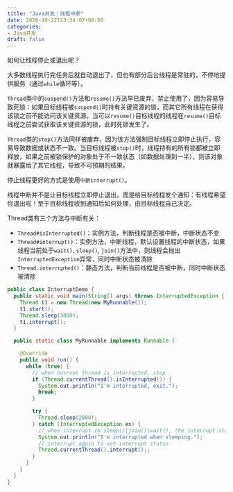 ```yaml
---
title: "Java并发：线程中断"
date: 2020-10-22T23:34:07+08:00
categories:
- Java并发
draft: false
---
```

如何让线程停止或退出呢？

大多数线程执行完任务后就自动退出了，但也有部分后台线程是常驻的，不停地提供服务（通过`while`循环等）。

`Thread`类中的`suspend()`方法和`resume()`方法早已废弃，禁止使用了，因为容易导致死锁：如果目标线程被`suspend()`时持有关键资源的锁，而其它所有线程在获得该锁之前不能访问该关键资源。当可以`resume()`目标线程的线程在`resume()`目标线程之前尝试获取该关键资源的锁，此时死锁发生了。

`Thread`类的`stop()`方法同样被废弃，因为该方法强制目标线程立即停止执行，容易导致数据或状态不一致。当目标线程被`stop()`时，线程持有的所有锁都被立即释放，如果之前被锁保护的对象处于不一致状态（如数据处理到一半），则该对象就暴露给了其它线程，导致不可预期的结果。

停止线程更好的方式是使用`中断interrupt()`。

线程中断并不是让目标线程立即停止退出，而是给目标线程发个通知：有线程希望你退出啦！至于目标线程收到通知后如何处理，由目标线程自己决定。

Thread类有三个方法与中断有关：

- `Thread#isInterrupted()`：实例方法，判断线程是否被中断，中断状态不变
- `Thread#interrupt()`：实例方法，中断线程，默认设置线程的中断状态，如果线程当前处于`wait()`, `sleep()`, `join()`方法中，则线程会抛出`InterruptedException`异常，同时中断状态被清除
- `Thread.interrupted()`：静态方法，判断当前线程是否被中断，同时中断状态被清除

```java
public class InterruptDemo {
  public static void main(String[] args) throws InterruptedException {
    Thread t1 = new Thread(new MyRunnable());
    t1.start();
    Thread.sleep(3000);
    t1.interrupt();
  }

  public static class MyRunnable implements Runnable {

    @Override
    public void run() {
      while (true) {
        // when current thread is interrupted, stop
        if (Thread.currentThread().isInterrupted()) {
          System.out.println("I'm interrupted, exit.");
          break;
        }

        try {
          Thread.sleep(2000);
        } catch (InterruptedException ex) {
          // when interrupt in sleep()|join()|wait(), the interrupt status is cleared
          System.out.println("I'm interrupted when sleeping.");
          // interrupt again to set interrupt status
          Thread.currentThread().interrupt();;
        }
      }
    }
  }
}
```